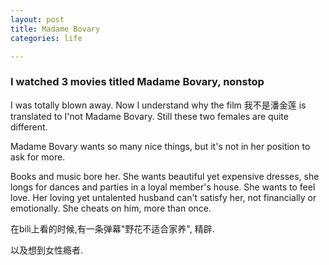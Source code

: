 ```yaml
---
layout: post
title: Madame Bovary
categories: life

---
```


### I watched 3 movies titled Madame Bovary, nonstop

I was totally blown away. Now I understand why the film 我不是潘金莲 is translated to I'not Madame Bovary. Still these two females are quite different.

Madame Bovary wants so many nice things, but it's not in her position to ask for more.

Books and music bore her. She wants beautiful yet expensive dresses, she longs for dances and parties in a loyal member's house. She wants to feel love.
Her loving yet untalented husband can't satisfy her, not financially or emotionally. She cheats on him, more than once.
 
在bili上看的时候,有一条弹幕"野花不适合家养", 精辟.

以及想到女性瘾者.
